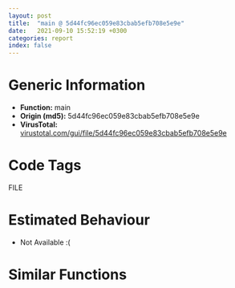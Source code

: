 ```yaml
---
layout: post
title:  "main @ 5d44fc96ec059e83cbab5efb708e5e9e"
date:   2021-09-10 15:52:19 +0300
categories: report
index: false
---
```


# Generic Information
- **Function:** main
- **Origin (md5):** 5d44fc96ec059e83cbab5efb708e5e9e
- **VirusTotal:** [virustotal.com/gui/file/5d44fc96ec059e83cbab5efb708e5e9e][virustotal_ref]

# Code Tags
<span class="tag" id="FILE">FILE</span>


# Estimated Behaviour
<ul><li class="bhv-desc" id="na">Not Available :(</li></ul>

# Similar Functions
<script type="text/javascript" src="https://www.gstatic.com/charts/loader.js"></script>
<script type="text/javascript">

    google.charts.load('current', {'packages':['corechart']});
    google.charts.setOnLoadCallback(drawChart);

    function drawChart() {
    var data = new google.visualization.DataTable();
        data.addColumn('number', 'X');
        data.addColumn('number', 'Y');
        data.addColumn({type: 'string', role: 'tooltip', 'p': {'html': true}});
        data.addColumn({'type': 'string', 'role': 'style'});
        
        data.addRows([
    [0, 0, '<b><a href="/report/main@5d44fc96ec059e83cbab5efb708e5e9e">main</a><br>@5d44fc96ec059e83cbab5efb708e5e9e</b><br>', 'point { fill-color: #e0440e; }'],

        ]);

    var options = {
        title: 'Similarity Plot',
        legend: 'none',
        colors: ['#dedbd9', '#e6693e', '#ec8f6e', '#f3b49f', '#f6c7b6'],
        tooltip: {isHtml: true, trigger: 'both'},
        explorer: {
        actions: ["dragToZoom", "rightClickToReset"],
        },
        chartArea: {
        width: '80%',
        height: '80%'
        },
        width: '100%',
        height: '100%'
    };

    var chart = new google.visualization.ScatterChart(document.getElementById('chart_div'));

    chart.draw(data, options);
    }
    
</script>


<div id="chart_div" style="width: 100%px; height: 100%;"></div>

# Disassembled Code
{% highlight nasm %}

push ebp
mov ebp, esp
sub esp, 0x1bc
push edi
mov eax, dword[ebp-0x68]
mov ecx, dword[ebp-0x14]
lea eax, [ecx+eax+0x29e]
mov dword[ebp-0x24], eax
mov eax, dword[ebp-0x94]
sub eax, 0xc8
mov dword[ebp-0x18], eax
push 0x19
pop eax
sub eax, dword[ebp-0x58]
mov dword[ebp-0x5c], eax
cmp dword[ebp-0x24], 0x330
jbe off.b98
mov eax, dword[ebp-0x44]
cmp eax, dword[ebp-0x8c]
jbe off.b98
mov eax, dword[ebp-0x40]
cmp eax, dword[ebp-0x48]
jb off.b98
mov eax, 0x162
sub eax, dword[ebp-0x40]
mov ecx, dword[ebp-0x48]
lea eax, [eax+ecx-0x373]
mov dword[ebp-0x80], eax
cmp dword[ebp-0x6c], 0x1c5
jae off.b126
mov eax, dword[ebp-0x30]
cmp eax, dword[ebp-0x5c]
jae off.b137
mov eax, dword[ebp-0x78]
cmp eax, dword[ebp-0x90]
jae off.b137
mov eax, dword[ebp-0x78]
sub eax, 0x426
mov dword[ebp-0x3c], eax
mov eax, dword[ebp-4]
add eax, dword[ebp-0x48]
mov ecx, dword[ebp-0x28]
lea eax, [eax+ecx-0x119]
mov dword[ebp-0xc], eax
mov eax, dword[ebp-0xa8]
add eax, 0x384
sub eax, dword[ebp-0x54]
add eax, dword[ebp-0x10]
mov dword[ebp-0x30], eax
mov eax, dword[ebp-0x60]
add eax, 0x7d
mov dword[ebp-0x50], eax
push 0x62
pop eax
sub eax, dword[ebp-8]
add eax, 0x1d2
sub eax, dword[ebp-0x20]
mov dword[ebp-0x6c], eax
mov eax, dword[ebp-4]
mov ecx, dword[ebp-0x84]
lea eax, [ecx+eax+0x25c]
add eax, dword[ebp-0xc]
mov dword[ebp-0x4c], eax
mov eax, dword[ebp-0x2c]
add eax, dword[ebp-0x78]
sub eax, dword[ebp-0x80]
add eax, 0x3db
mov dword[ebp-0x84], eax
mov eax, dword[ebp-0x20]
sub eax, dword[ebp-0x1c]
sub eax, dword[ebp-0x2c]
sub eax, 0x314
mov dword[ebp-4], eax
mov eax, dword[ebp-0xc]
sub eax, dword[ebp-0x64]
sub eax, 0x212
mov dword[ebp-0x34], eax
mov dword[ebp-0x40], 0x7bb
mov eax, dword[ebp-0x18]
cmp eax, dword[ebp-0x40]
je off.b299
cmp dword[ebp-0x70], 0x395
jb off.b315
mov eax, 0xfffffd5b
sub eax, dword[ebp-0xc]
sub eax, 0x37c
mov dword[ebp-0x7c], eax
push str.2RElF19T7Ee7M6r79
push dword[ebp-0x8c]
push 0xc2418f6
push 0xa900f50
push 0
call dword[sym.imp.USER32.dll_ModifyMenuW]
mov dword[ebp-0x28], eax
mov eax, dword[ebp-0x60]
sub eax, 0x1b
mov dword[ebp-0x30], eax
mov eax, dword[ebp-0x78]
mov dword[ebp-0xb4], eax
and dword[ebp-0xac], 0
jmp off.b387
mov eax, dword[ebp-0xac]
inc eax
mov dword[ebp-0xac], eax
cmp dword[ebp-0xac], 3
jae off.b420
mov eax, dword[ebp-0xe8]
mov ecx, dword[ebp-0xb4]
lea eax, [ecx+eax+0x6c]
mov dword[ebp-0x10c], eax
jmp off.b374
cmp dword[ebp-0xcc], 0x6a
ja off.b476
cmp dword[ebp-0x180], 0x1ed
jne off.b476
mov eax, dword[ebp-0xe0]
cmp eax, dword[ebp-0xc4]
jae off.b476
mov eax, dword[ebp-0xd0]
add eax, 0x17
sub eax, dword[ebp-0xbc]
mov dword[ebp-0xd8], eax
mov eax, dword[ebp-0xc8]
add eax, 0xa05
mov dword[ebp-0x9c], eax
mov eax, dword[ebp-0xd8]
mov dword[ebp-0x98], eax
cmp dword[ebp-0x98], 0x35
je off.b570
cmp dword[ebp-0x98], 0x5c
je off.b628
cmp dword[ebp-0x98], 0x63
je off.b582
cmp dword[ebp-0x98], 0xbe
je off.b601
cmp dword[ebp-0x98], 0xf6
je off.b673
cmp dword[ebp-0x98], 0x15a
je off.b654
jmp off.b685
mov dword[ebp-0xb4], 0x1f1
jmp off.b708
mov eax, dword[ebp-0x11c]
sub eax, 0x420
mov dword[ebp-0x104], eax
jmp off.b708
mov eax, dword[ebp-0xd8]
mov ecx, dword[ebp-0xb4]
lea eax, [ecx+eax+0x1ed]
mov dword[ebp-0xc8], eax
jmp off.b708
mov eax, dword[ebp-0xbc]
add eax, dword[ebp-0x104]
add eax, dword[ebp-0xc4]
mov dword[ebp-0x138], eax
jmp off.b708
mov eax, dword[ebp-0xe0]
add eax, 0x74a
mov dword[ebp-0x9c], eax
jmp off.b708
mov dword[ebp-0x188], 0x2d7
jmp off.b708
mov eax, 0x1da
sub eax, dword[ebp-0x10c]
add eax, dword[ebp-0xcc]
mov dword[ebp-0x9c], eax
push str.UtuDI2
call sub.WINSPOOL.DRV_AddPrinterConnectionW
mov dword[ebp-0xf4], eax
mov eax, dword[ebp-0xd0]
add eax, dword[ebp-0x16c]
sub eax, dword[ebp-0x100]
add eax, 0xb9
mov dword[ebp-0xc4], eax
and dword[ebp-0x9c], 0
jmp off.b775
mov eax, dword[ebp-0x9c]
inc eax
mov dword[ebp-0x9c], eax
cmp dword[ebp-0x9c], 2
jae off.b801
push 0x38
pop eax
sub eax, dword[ebp-0xf4]
mov dword[ebp-0x144], eax
jmp off.b762
mov eax, 0x29d
sub eax, dword[ebp-0x184]
add eax, 0x3e2
or eax, dword[ebp-0x14c]
mov dword[ebp-0xfc], eax
mov eax, dword[ebp-0xd0]
cmp eax, dword[ebp-0x11c]
jne off.b880
cmp dword[ebp-0xe0], 0x306
jae off.b880
mov eax, dword[ebp-0xe8]
mov ecx, dword[ebp-0xac]
lea eax, [ecx+eax-0x260]
mov dword[ebp-0xc8], eax
mov eax, dword[ebp-0x174]
cmp eax, dword[ebp-0xcc]
jne off.b920
cmp dword[ebp-0xbc], 0x2d8
jne off.b949
mov eax, dword[ebp-0xbc]
cmp eax, dword[ebp-0x154]
jae off.b949
mov eax, dword[ebp-0x190]
sub eax, dword[ebp-0xfc]
sub eax, 0x1a0
sub eax, dword[ebp-0x100]
mov dword[ebp-0x15c], eax
mov eax, dword[ebp-0x38]
mov dword[ebp-0x6c], eax
push 0x6d
pop eax
sub eax, dword[ebp-0x44]
add eax, dword[ebp-0x10]
mov dword[ebp-0x78], eax
mov dword[ebp-0x54], 0xfffffed2
mov ecx, dword[ebp-0xa4]
call fcn.0040248f
mov dword[ebp-0x14], eax
mov eax, 0x3e4
sub eax, dword[ebp-0x48]
mov ecx, dword[ebp-0x48]
lea eax, [eax+ecx+0x71]
mov dword[ebp-0x90], eax
push str.ON11hEG7wEEOiEo1
push 0
call sub.WINSPOOL.DRV_DeleteFormW
mov dword[ebp-0x44], eax
and dword[ebp-0x134], 0
xor eax, eax
mov dword[ebp-0x130], eax
mov dword[ebp-0x12c], eax
push 0
push 0xe5bf9da
push 3
lea eax, [ebp-0x134]
push eax
push 0x43b91c4
push 0xa4e5ff9
push str.To7T1o
call dword[sym.imp.KERNEL32.dll_CreateFileW]
mov dword[ebp-0x74], eax
mov eax, dword[ebp-0x68]
sub eax, 0x227
mov dword[ebp-0x30], eax
mov eax, 0x1b3
sub eax, dword[ebp-0x10]
add eax, 0x203
mov dword[ebp-8], eax
mov eax, dword[ebp-0x1c]
sub eax, dword[ebp-0x30]
add eax, 0x22c
mov dword[ebp-0x10], eax
push dword[ebp-0x74]
push dword[ebp-0x2c]
push dword[ebp-0x14]
mov edx, dword[ebp-0x64]
mov ecx, dword[ebp-4]
call fcn.004022b6
mov dword[ebp-0x3c], eax
and dword[ebp-0x1bc], 0
push 6
pop ecx
xor eax, eax
lea edi, [ebp-0x1b8]
rep stosd
lea eax, [ebp-0x1bc]
push eax
push 0xffffffffffffffff
call dword[sym.imp.KERNEL32.dll_GetCommState]
mov dword[ebp-0x6c], eax
mov eax, dword[ebp-0x24]
add eax, 0x1fc
sub eax, dword[ebp-0x74]
mov dword[ebp-0x3c], eax
mov ecx, dword[ebp-0x28]
call fcn.004021dc
mov dword[ebp-0x44], eax
cmp dword[ebp-0x24], 0x346
jb off.b1232
mov eax, dword[ebp-0x64]
cmp eax, dword[ebp-0x94]
jbe off.b1243
mov eax, dword[ebp-0x38]
cmp eax, dword[ebp-0x8c]
jne off.b1263
mov eax, dword[ebp-0x8c]
sub eax, dword[ebp-0x20]
sub eax, dword[ebp-0x2c]
add eax, 0x390
mov dword[ebp-0x4c], eax
and dword[ebp-0x17c], 0
push str.7tSe4UT1dNtl3y0tDTOW
call sub.WINSPOOL.DRV_AddPrinterConnectionW
mov dword[ebp-0x60], eax
mov eax, 0x218
sub eax, dword[ebp-0x1c]
add eax, dword[ebp-0x3c]
add eax, dword[ebp-0x60]
mov dword[ebp-0xa8], eax
and dword[ebp-0x164], 0
mov eax, dword[ebp-0x34]
imul eax, dword[ebp-0x38]
add eax, 0x2fd
sub eax, dword[ebp-0x40]
mov dword[ebp-0x90], eax
mov eax, dword[ebp-0x20]
add eax, 0x348
sub eax, dword[ebp-0x30]
add eax, 0xcb
mov dword[ebp-0x68], eax
mov dword[ebp-0xb0], 0x4d1168
mov eax, 0x2b6
sub eax, dword[ebp-0x2c]
sub eax, 0x188
mov dword[ebp-0x6c], eax
mov eax, dword[ebp-0x4c]
add eax, 0x16b
mov dword[ebp-0x28], eax
mov eax, dword[ebp-4]
cmp eax, dword[ebp-0x7c]
jne off.b1415
cmp dword[ebp-0xc], 0x122
je off.b1427
mov eax, dword[ebp-0x14]
cmp eax, dword[ebp-0x88]
jne off.b1427
mov eax, dword[ebp-0x64]
sub eax, dword[ebp-0x4c]
sub eax, dword[ebp-0x14]
mov dword[ebp-4], eax
push 4
pop eax
imul eax, eax, 0
mov ecx, dword[ebp-0xb0]
mov edx, dword[ebp+8]
mov dword[ecx+eax+0x60], edx
mov dword[ebp-0x2c], 0xfffffbd1
push 4
pop eax
shl eax, 0
mov ecx, dword[ebp-0xb0]
mov edx, dword[ebp+0xc]
mov dword[ecx+eax+0x60], edx
mov dword[ebp-0x3c], 0x6bf
push 4
pop eax
shl eax, 1
mov ecx, dword[ebp-0xb0]
mov edx, dword[ebp+0x10]
mov dword[ecx+eax+0x60], edx
mov eax, 0x50d
sub eax, dword[ebp-8]
mov dword[ebp-4], eax
push 4
pop eax
imul eax, eax, 3
mov ecx, dword[ebp-0xb0]
mov edx, dword[ebp+0x14]
mov dword[ecx+eax+0x60], edx
mov dword[ebp-0x28], 0x3cb
mov eax, dword[ebp-0x58]
add eax, 0x27b
sub eax, dword[ebp-0x48]
sub eax, 0x234
mov dword[ebp-0x90], eax
mov eax, dword[ebp-0x10]
cmp eax, dword[ebp-0x7c]
jb off.b1570
cmp dword[ebp-0x28], 0
jbe off.b1579
cmp dword[ebp-0x58], 0x21f
je off.b1586
mov dword[ebp-0x24], 0x16b
cmp dword[ebp-0xa0], 0x3c
jae off.b1603
mov eax, dword[ebp-0x5c]
cmp eax, dword[ebp-0x68]
jne off.b1611
mov eax, dword[ebp-0x1c]
cmp eax, dword[ebp-0x6c]
jae off.b1625
mov eax, dword[ebp-8]
add eax, 0x163
sub eax, dword[ebp-0x38]
mov dword[ebp-0x10], eax
and dword[ebp-0x60], 0
jmp off.b1638
mov eax, dword[ebp-0x60]
inc eax
mov dword[ebp-0x60], eax
cmp dword[ebp-0x60], 2
jae off.b1660
mov eax, 0x1ce
sub eax, dword[ebp-8]
add eax, dword[ebp-0x24]
mov dword[ebp-0x50], eax
jmp off.b1631
cmp dword[ebp-0x28], 0
jne off.b1694
mov eax, dword[ebp-0x20]
cmp eax, dword[ebp-0x24]
jae off.b1694
cmp dword[ebp-0x80], 0x26e
je off.b1694
mov eax, dword[ebp-0x2c]
sub eax, 0x3e5
mov dword[ebp-0x38], eax
cmp dword[ebp-0x94], 0x150
ja off.b1739
mov eax, dword[ebp-0x24]
cmp eax, dword[ebp-0xc]
jae off.b1739
mov eax, dword[ebp-0x84]
cmp eax, dword[ebp-0x44]
je off.b1739
mov eax, dword[ebp-0x90]
sub eax, 0x30b
mov dword[ebp-0x6c], eax
mov eax, dword[ebp-0xc]
sub eax, 0x384
sub eax, dword[ebp-8]
sub eax, 0x275
mov dword[ebp-0x28], eax
mov dword[ebp-0xc], 0x275
mov eax, dword[ebp-0x54]
add eax, 0x38a
mov dword[ebp-0x28], eax
mov eax, dword[ebp-0x80]
sub eax, dword[ebp-0x58]
sub eax, 0x20a
mov dword[ebp-0x70], eax
mov dword[ebp-0x78], 0x5d0
mov dword[ebp-0x1c], 0x587
mov eax, dword[ebp-0x10]
sub eax, dword[ebp-0x88]
sub eax, 0xe2
mov dword[ebp-0x50], eax
mov eax, dword[ebp-0x54]
cmp eax, dword[ebp-0x20]
jae off.b1868
mov eax, dword[ebp-0x34]
cmp eax, dword[ebp-0x10]
jbe off.b1868
mov eax, dword[ebp-0x28]
cmp eax, dword[ebp-0x54]
je off.b1868
mov eax, dword[ebp-0x88]
add eax, 0x133
sub eax, dword[ebp-0x84]
sub eax, dword[ebp-0x34]
mov dword[ebp-0x28], eax
mov dword[ebp-0x70], 0x3e9
mov eax, dword[ebp-0xa4]
mov ecx, dword[ebp-0x64]
lea eax, [ecx+eax+0xb1]
mov dword[ebp-0x94], eax
mov eax, dword[ebp-0x64]
cmp eax, dword[ebp-0x20]
jae off.b1924
mov eax, dword[ebp-0x3c]
cmp eax, dword[ebp-0x58]
jne off.b1924
mov eax, 0x22d
sub eax, dword[ebp-0x20]
mov dword[ebp-0x28], eax
mov eax, dword[ebp-0x3c]
add eax, 0xa1
mov dword[ebp-0x10], eax
mov dword[ebp-0x14], 0x263
cmp dword[ebp-0x94], 0x88
jne off.b1974
cmp dword[ebp-0x24], 0
ja off.b1974
mov eax, dword[ebp-0x90]
add eax, 0x465
mov dword[ebp-0x50], eax
and dword[ebp-0x38], 0
jmp off.b1987
mov eax, dword[ebp-0x38]
inc eax
mov dword[ebp-0x38], eax
cmp dword[ebp-0x38], 1
jae off.b2009
mov eax, dword[ebp-0x24]
sub eax, dword[ebp-0x18]
sub eax, 0x35a
mov dword[ebp-0x3c], eax
jmp off.b1980
mov eax, dword[ebp-0x1c]
mov dword[ebp-0xb8], eax
cmp dword[ebp-0xb8], 0x18
je off.b2069
cmp dword[ebp-0xb8], 0x62
je off.b2050
cmp dword[ebp-0xb8], 0xa5
je off.b2082
jmp off.b2098
mov eax, 0xfffffe9e
sub eax, dword[ebp-0x24]
sub eax, dword[ebp-0xa8]
mov dword[ebp-0x10], eax
jmp off.b2105
mov eax, dword[ebp-4]
sub eax, 0x319
mov dword[ebp-0x68], eax
jmp off.b2105
mov eax, dword[ebp-0x44]
add eax, 0x33a
mov dword[ebp-0xa0], eax
jmp off.b2105
mov dword[ebp-0x70], 0x10c
mov eax, 0x3a7
sub eax, dword[ebp-0x14]
sub eax, 0x5d
mov dword[ebp-0x54], eax
mov dword[ebp-0x2c], 0x638
mov dword[ebp-8], 0x43d
mov eax, 0x32c
sub eax, dword[ebp-0x50]
sub eax, dword[ebp-0x84]
sub eax, dword[ebp-0xc]
mov dword[ebp-0x44], eax
mov eax, 0xf8
sub eax, dword[ebp-4]
sub eax, dword[ebp-0x10]
mov dword[ebp-0x4c], eax
push dword[ebp-0x68]
mov edx, dword[ebp-0x58]
mov ecx, dword[ebp-0x68]
call fcn.004023fb
mov dword[ebp-0x84], eax
call dword[sym.imp.KERNEL32.dll_GetConsoleWindow]
push eax
call dword[sym.imp.USER32.dll_GetTopWindow]
mov dword[ebp-0x84], eax
call fcn.00402495
mov eax, 0x115
sub eax, dword[ebp-0x2c]
add eax, dword[ebp-0x40]
mov dword[ebp-0x20], eax
mov eax, dword[ebp-0x4c]
sub eax, 0x3d9
sub eax, dword[ebp-0x1c]
mov dword[ebp-0x8c], eax
cmp dword[ebp-0x48], 0x388
jne off.b2280
cmp dword[ebp-0x8c], 0x33f
jae off.b2280
mov eax, dword[ebp-0x30]
add eax, 0x3ed
sub eax, dword[ebp-0x94]
mov dword[ebp-0x78], eax
mov dword[ebp-0x1c], 0xffffffb6
mov eax, dword[ebp-0x94]
sub eax, 0x16
mov ecx, dword[ebp-0x18]
sub ecx, 0x3a8
or eax, ecx
mov dword[ebp-0x68], eax
mov eax, dword[ebp-0x80]
mov dword[ebp-0xec], eax
mov eax, dword[ebp-0x74]
mov dword[ebp-0xe4], eax
mov eax, dword[ebp-0x64]
mov dword[ebp-0xc0], eax
mov eax, dword[ebp-0xf8]
cmp eax, dword[ebp-0x18c]
jne off.b2377
cmp dword[ebp-0x13c], 0x40
jne off.b2377
mov eax, dword[ebp-0xd4]
sub eax, 0x4ed
mov dword[ebp-0x114], eax
mov eax, dword[ebp-0x110]
sub eax, 0x4d3
mov dword[ebp-0x108], eax
mov dword[ebp-0xdc], 0x12
mov eax, dword[ebp-0xf0]
sub eax, 0x198
mov dword[ebp-0xe4], eax
mov eax, 0x608
sub eax, dword[ebp-0x114]
mov dword[ebp-0xec], eax
mov dword[ebp-0x140], 0xfffffb98
cmp dword[ebp-0x148], 0x3e3
jbe off.b2469
cmp dword[ebp-0x54], 0x1a4
jb off.b2492
mov eax, 0x11d
sub eax, dword[ebp-0x118]
add eax, dword[ebp-0x120]
mov dword[ebp-0xc0], eax
mov eax, dword[ebp-0x150]
mov ecx, dword[ebp-0x158]
lea eax, [ecx+eax+0x3f1]
mov dword[ebp-0xdc], eax
push 0
lea eax, [ebp-0x160]
push eax
push 0xffffffffffffffff
call dword[sym.imp.KERNEL32.dll_WaitCommEvent]
mov dword[ebp-0xf0], eax
and dword[ebp-0xf8], 0
mov eax, dword[ebp-0xc0]
add eax, 0x1a6
mov dword[ebp-0xd4], eax
push dword[ebp-0x168]
call dword[sym.imp.USER32.dll_IsClipboardFormatAvailable]
mov dword[ebp-0x108], eax
mov eax, dword[ebp-0xc0]
sub eax, 0x35d
mov dword[ebp-0x170], eax
cmp dword[ebp-0xd4], 0x133
jae off.b2651
mov eax, dword[ebp-0x110]
cmp eax, dword[ebp-0x118]
jne off.b2651
push 9
pop eax
sub eax, dword[ebp-0x178]
add eax, 0x307
sub eax, dword[ebp-0xdc]
mov dword[ebp-0x120], eax
mov eax, dword[ebp-0xe4]
mov dword[ebp-0x50], eax
mov ecx, dword[ebp-0x14]
call fcn.0040248f
mov dword[ebp-0x64], eax
mov eax, dword[ebp-0x30]
add eax, 0x2a2
sub eax, dword[ebp-0x74]
sub eax, dword[ebp-0x8c]
mov dword[ebp-0x1c], eax
mov eax, dword[ebp-0x20]
mov ecx, dword[ebp-0x68]
lea eax, [ecx+eax+0xb6]
mov dword[ebp-0x34], eax
mov eax, dword[ebp-0x7c]
sub eax, dword[ebp-0x40]
mov dword[ebp-0x10], eax
mov eax, dword[ebp-8]
cmp eax, dword[ebp-0x34]
jb off.b2741
mov eax, dword[ebp-0x48]
cmp eax, dword[ebp-0x74]
jb off.b2741
cmp dword[ebp-0x18], 0x9b
jne off.b2752
mov eax, dword[ebp-0x7c]
add eax, 0x1a8
mov dword[ebp-0xc], eax
mov eax, 0x637
sub eax, dword[ebp-0x54]
mov dword[ebp-0x50], eax
mov eax, dword[ebp-0x54]
mov ecx, dword[ebp-0x20]
lea eax, [ecx+eax+0xa2]
mov dword[ebp-0xa4], eax
cmp dword[ebp-8], 0
je off.b2804
cmp dword[ebp-0x64], 0x2a2
je off.b2804
mov dword[ebp-0x70], 0x77b
mov eax, dword[ebp-0x1c]
cmp eax, dword[ebp-0x84]
jb off.b2834
mov eax, dword[ebp-0x88]
cmp eax, dword[ebp-0x1c]
je off.b2845
mov eax, dword[ebp-0x50]
cmp eax, dword[ebp-0x48]
jbe off.b2845
mov eax, dword[ebp-0x58]
sub eax, 0x2f4
mov dword[ebp-8], eax
mov eax, dword[ebp-0x18]
add eax, 0x3ad
mov dword[ebp-8], eax
and dword[ebp-0x18], 0
jmp off.b2869
mov eax, dword[ebp-0x18]
inc eax
mov dword[ebp-0x18], eax
cmp dword[ebp-0x18], 2
jae off.b2886
mov eax, dword[ebp-0x14]
sub eax, 0x67
mov dword[ebp-0x4c], eax
jmp off.b2862
mov eax, dword[ebp-0x20]
cmp eax, dword[ebp-0xa0]
jae off.b2914
cmp dword[ebp-0x50], 0x2f0
je off.b2914
mov eax, dword[ebp-0x74]
cmp eax, dword[ebp-0x34]
jne off.b2933
mov eax, dword[ebp-0x5c]
mov ecx, dword[ebp-0x88]
lea eax, [ecx+eax-0x1a1]
mov dword[ebp-0x14], eax
mov eax, 0x2fe
sub eax, dword[ebp-0x40]
sub eax, 0x408
mov dword[ebp-0x6c], eax
mov eax, dword[ebp-0x30]
add eax, 0x555
mov dword[ebp-0x68], eax
mov dword[ebp-0x74], 0xffffffb3
mov eax, dword[ebp-0x48]
cmp eax, dword[ebp-0xa8]
je off.b2995
mov eax, dword[ebp-4]
cmp eax, dword[ebp-0x38]
jne off.b2995
cmp dword[ebp-0x38], 0x1cd
je off.b3014
mov eax, dword[ebp-0xa0]
add eax, 0x407
or eax, 0x1bd
mov dword[ebp-0x18], eax
mov eax, dword[ebp-0x10]
add eax, 0x1b9
mov dword[ebp-0x80], eax
cmp dword[ebp-0xc], 0x3a7
jne off.b3052
cmp dword[ebp-0x7c], 0xca
jbe off.b3064
cmp dword[ebp-0x88], 0
jbe off.b3064
push 0x53
pop eax
sub eax, dword[ebp-0x60]
add eax, dword[ebp-0x34]
mov dword[ebp-0x1c], eax
mov eax, 0xcf
sub eax, dword[ebp-0x70]
add eax, 0x23c
mov dword[ebp-0x58], eax
mov eax, dword[ebp-0x14]
add eax, 0x163
mov dword[ebp-0x5c], eax
mov eax, dword[ebp-0x48]
add eax, 0x109
mov dword[ebp-0x64], eax
cmp dword[ebp-0x14], 0
je off.b3148
cmp dword[ebp-0x44], 0xa7
jb off.b3148
cmp dword[ebp-0x24], 0x1b7
ja off.b3148
mov eax, dword[ebp-0x58]
mov ecx, dword[ebp-0xc]
lea eax, [ecx+eax+0x193]
sub eax, dword[ebp-0x70]
mov dword[ebp-0xa0], eax
mov eax, 0x31a
sub eax, dword[ebp-0x44]
mov dword[ebp-0x4c], eax
mov edx, dword[ebp-0x4c]
mov ecx, dword[ebp-0x40]
call fcn.004020ec
mov dword[ebp-0x54], eax
mov ecx, 0x4d1168
call dword[0x4d1164]
mov eax, dword[ebp-8]
add eax, 0x43
mov dword[ebp-0x78], eax
and dword[ebp-4], 0
jmp off.b3206
mov eax, dword[ebp-4]
inc eax
mov dword[ebp-4], eax
cmp dword[ebp-4], 3
jae off.b3225
mov eax, dword[ebp-0x2c]
sub eax, 0x116
mov dword[ebp-0xc], eax
jmp off.b3199
cmp dword[ebp-0x5c], 0x19c
jne off.b3250
mov eax, dword[ebp-0x1c]
cmp eax, dword[ebp-0x24]
je off.b3266
mov eax, dword[ebp-0x20]
cmp eax, dword[ebp-0x50]
je off.b3266
mov eax, dword[ebp-0x50]
sub eax, 0x16f
or eax, 0x246
mov dword[ebp-0x78], eax
mov eax, dword[ebp-0xa0]
mov ecx, dword[ebp-0xa8]
lea eax, [ecx+eax-0x24c]
mov dword[ebp-0x90], eax
mov eax, dword[ebp-0x20]
or eax, 0x48b
mov dword[ebp-0x44], eax
mov eax, dword[ebp-0x2c]
mov ecx, dword[ebp-0x50]
lea eax, [ecx+eax+0x34f]
add eax, dword[ebp-0xa0]
mov dword[ebp-0x40], eax
cmp dword[ebp-0x7c], 0
jne off.b3364
mov eax, dword[ebp-0x74]
cmp eax, dword[ebp-0x7c]
jne off.b3364
cmp dword[ebp-0x88], 0x110
jae off.b3364
mov eax, dword[ebp-0xa4]
add eax, 0x2ac
mov dword[ebp-0x30], eax
mov eax, dword[ebp-0x8c]
add eax, 0x4ed
mov dword[ebp-8], eax
mov eax, dword[ebp-0x10]
sub eax, 0x386
mov dword[ebp-0x6c], eax
mov eax, dword[ebp-0x40]
add eax, 0x4dc
mov dword[ebp-0x1c], eax
cmp dword[ebp-0x5c], 0x384
jne off.b3417
mov eax, dword[ebp-0x38]
cmp eax, dword[ebp-0xc]
je off.b3423
cmp dword[ebp-0x3c], 0
jne off.b3437
mov eax, 0x5cd
sub eax, dword[ebp-0xa4]
mov dword[ebp-0x7c], eax
mov eax, dword[ebp-0x94]
add eax, 0x259
sub eax, dword[ebp-0x58]
or eax, 0x297
mov dword[ebp-0x14], eax
mov dword[ebp-0x28], 0x790
cmp dword[ebp-0x48], 0x5a
je off.b3489
mov eax, dword[ebp-0x5c]
cmp eax, dword[ebp-0x6c]
jae off.b3505
cmp dword[ebp-0x3c], 0xeb
jne off.b3505
mov eax, dword[ebp-0x74]
mov ecx, dword[ebp-0x7c]
lea eax, [ecx+eax+0x3b3]
mov dword[ebp-0x14], eax
mov eax, 0x4f3
sub eax, dword[ebp-0x5c]
sub eax, 0x2a1
mov dword[ebp-0x30], eax
mov eax, dword[ebp-0x20]
add eax, 0x411
mov dword[ebp-8], eax
mov eax, dword[ebp-0x8c]
cmp eax, dword[ebp-0x24]
jae off.b3565
mov eax, dword[ebp-0x40]
cmp eax, dword[ebp-0x80]
jne off.b3565
mov eax, dword[ebp-0x5c]
add eax, 0x57f
sub eax, dword[ebp-0x70]
mov dword[ebp-0x4c], eax
mov eax, dword[ebp-0x80]
sub eax, 0x45b
mov dword[ebp-0x5c], eax
mov eax, dword[ebp-0x70]
add eax, 0x714
mov dword[ebp-0x18], eax
cmp dword[ebp-0x54], 0x2ed
jb off.b3623
mov eax, dword[ebp-0x88]
cmp eax, dword[ebp-4]
jbe off.b3623
mov eax, 0x145
sub eax, dword[ebp-0x3c]
sub eax, 0x2f9
mov dword[ebp-0xc], eax
mov eax, dword[ebp-0x64]
cmp eax, dword[ebp-0x88]
jae off.b3643
cmp dword[ebp-4], 0x236
jbe off.b3661
mov eax, dword[ebp-0x4c]
add eax, dword[ebp-0x84]
sub eax, dword[ebp-0x18]
sub eax, dword[ebp-0x34]
mov dword[ebp-0x58], eax
and dword[ebp-0x128], 0
xor eax, eax
mov dword[ebp-0x124], eax
xor eax, eax
mov word[ebp-0x1a0], ax
xor eax, eax
lea edi, [ebp-0x19e]
stosd dword
stosd dword
stosd dword
stosw word
lea eax, [ebp-0x1a0]
push eax
lea eax, [ebp-0x128]
push eax
call dword[sym.imp.KERNEL32.dll_FileTimeToSystemTime]
mov dword[ebp-0x10], eax
push dword[ebp-0x34]
push dword[ebp-0x1c]
push dword[ebp-0x90]
mov edx, dword[ebp-0x18]
mov ecx, dword[ebp-0x34]
call fcn.004020d0
mov dword[ebp-0x70], eax
mov dword[ebp-0xa4], 0x2b4
mov eax, dword[ebp-0x30]
add eax, 0x4eb
mov dword[ebp-4], eax
mov eax, dword[ebp-0x80]
add eax, 0x575
mov dword[ebp-0x78], eax
cmp dword[ebp-0x34], 0x140
jae off.b3808
mov eax, dword[ebp-0x3c]
cmp eax, dword[ebp-0x44]
je off.b3808
mov eax, dword[ebp-0x14]
add eax, dword[ebp-0x80]
add eax, dword[ebp-0x18]
mov dword[ebp-0x60], eax
mov eax, dword[ebp-0xa8]
add eax, 0x336
sub eax, dword[ebp-0x60]
mov dword[ebp-0x44], eax
cmp dword[ebp-0x2c], 0
je off.b3849
cmp dword[ebp-0x28], 0x250
je off.b3860
cmp dword[ebp-0x4c], 0x16c
jae off.b3860
mov eax, dword[ebp-0x54]
sub eax, 0xb8
mov dword[ebp-0x68], eax
mov eax, dword[ebp-0x2c]
add eax, 0x118
mov dword[ebp-0xc], eax
pop edi
mov esp, ebp
pop ebp
ret 0x10

{% endhighlight %}

[virustotal_ref]: https://www.virustotal.com/gui/file/5d44fc96ec059e83cbab5efb708e5e9e